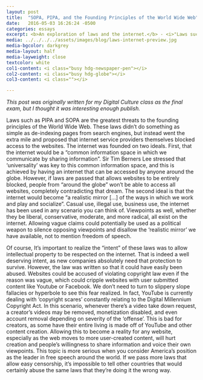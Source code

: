 ```yaml
---
layout: post
title:  "SOPA, PIPA, and the Founding Principles of the World Wide Web"
date:   2016-05-03 16:26:24 -0500
categories: essays
excerpt: <b>An exploration of laws and the internet.</b> - <i>"Laws such as PIPA and SOPA are the greatest threats to the founding principles of the World Wide Web. These laws didn’t do something as simple as de-indexing pages from search engines, but instead went the extra mile and proposed that internet service providers themselves blocked access to the websites."</i>
media: ../../../../assets/images/blog/laws-internet-preview.jpg
media-bgcolor: darkgrey
media-layout: half
media-layweight: close
textcolor: white
col1-content: <i class="busy hdg-newspaper-pen"></i>
col2-content: <i class="busy hdg-globe"></i>
col3-content: <i class=""></i>

---
```

*This post was originally written for my Digital Culture class as the final exam, but I thought it was interesting enough publish.*

Laws such as PIPA and SOPA are the greatest threats to the founding principles of the World Wide Web. These laws didn’t do something as simple as de-indexing pages from search engines, but instead went the extra mile and proposed that internet service providers themselves blocked access to the websites. The internet was founded on two ideals. First, that the internet would be a “common information space in which we communicate by sharing information”. Sir Tim Berners Lee stressed that ‘universality’ was key to this common information space, and this is achieved by having an internet that can be accessed by anyone around the globe. However, if laws are passed that allows websites to be entirely blocked, people from “around the globe” won’t be able to access all websites, completely contradicting that dream. The second ideal is that the internet would become “a realistic mirror [...] of the ways in which we work and play and socialize”. Casual use, illegal use, business use, the internet has been used in any scenario you can think of. Viewpoints as well, whether they be liberal, conservative, moderate, and more radical, all exist on the internet. Allowing vague claims could potentially be used as a political weapon to silence opposing viewpoints and disallow the ‘realistic mirror’ we have available, not to mention freedom of speech.

Of course, It’s important to realize the “intent” of these laws was to allow intellectual property to be respected on the internet. That is indeed a well deserving intent, as new companies absolutely need that protection to survive. However, the law was written so that it could have easily been abused. Websites could be accused of violating copyright law even if the reason was vague, which could cripple websites with user submitted content like Youtube or Facebook. We don’t need to turn to slippery slope fallacies or hyperbole to see this fear realized. In fact, YouTube is currently dealing with ‘copyright scares’ constantly relating to the Digital Millennium Copyright Act. In this scenario, whenever there’s a video take down request, a creator’s videos may be removed, monetization disabled, and even account removal depending on severity of the ‘offense’. This is bad for creators, as some have their entire living is made off of YouTube and other content creation. Allowing this to become a reality for any website, especially as the web moves to more user-created content, will hurt creation and people’s willingness to share information and voice their own viewpoints. This topic is more serious when you consider America’s position as the leader in free speech around the world. If we pass more laws that allow easy censorship, it’s impossible to tell other countries that would certainly abuse the same laws that they’re doing it the wrong way.
